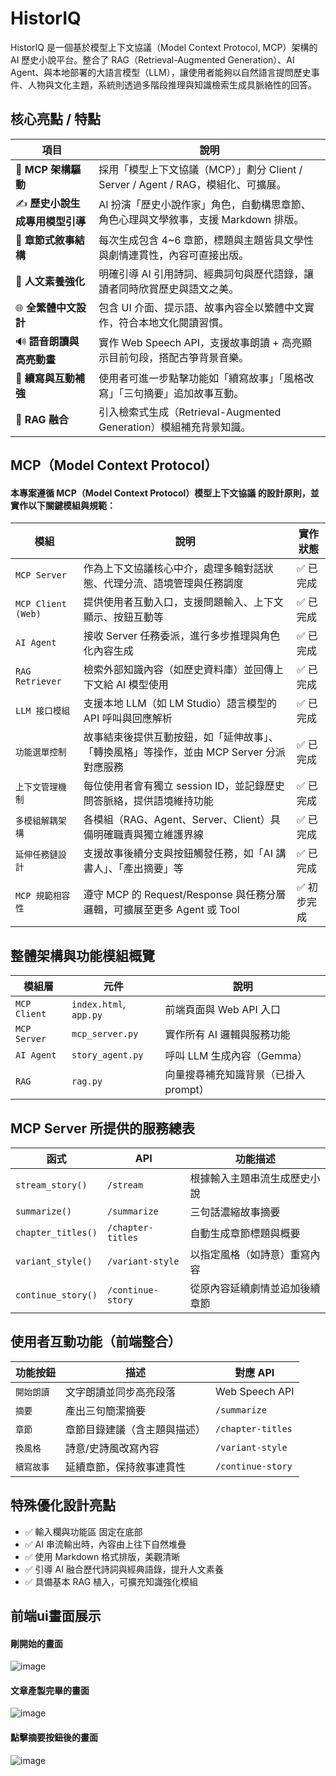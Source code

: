 # HistorIQ
HistorIQ 是一個基於模型上下文協議（Model Context Protocol, MCP）架構的 AI 歷史小說平台。整合了 RAG（Retrieval-Augmented Generation）、AI Agent、與本地部署的大語言模型（LLM），讓使用者能夠以自然語言提問歷史事件、人物與文化主題，系統則透過多階段推理與知識檢索生成具脈絡性的回答。

## 核心亮點 / 特點
| 項目                  | 說明                                                        |
| ------------------- | --------------------------------------------------------- |
| 🧠 **MCP 架構驅動**     | 採用「模型上下文協議（MCP）」劃分 Client / Server / Agent / RAG，模組化、可擴展。 |
| ✍️ **歷史小說生成專用模型引導** | AI 扮演「歷史小說作家」角色，自動構思章節、角色心理與文學敘事，支援 Markdown 排版。          |
| 🧵 **章節式敘事結構**      | 每次生成包含 4\~6 章節，標題與主題皆具文學性與劇情連貫性，內容可直接出版。                  |
| 📖 **人文素養強化**       | 明確引導 AI 引用詩詞、經典詞句與歷代語錄，讓讀者同時欣賞歷史與語文之美。                    |
| 🌐 **全繁體中文設計**      | 包含 UI 介面、提示語、故事內容全以繁體中文實作，符合本地文化閱讀習慣。                     |
| 🔊 **語音朗讀與高亮動畫**    | 實作 Web Speech API，支援故事朗讀 + 高亮顯示目前句段，搭配古箏背景音樂。             |
| 🔁 **續寫與互動補強**      | 使用者可進一步點擊功能如「續寫故事」「風格改寫」「三句摘要」追加故事互動。                     |
| 📜 **RAG 融合**       | 引入檢索式生成（Retrieval-Augmented Generation）模組補充背景知識。          |


## MCP（Model Context Protocol）
#### 本專案遵循 MCP（Model Context Protocol）模型上下文協議 的設計原則，並實作以下關鍵模組與規範：

| 模組                 | 說明                                                    | 實作狀態   |
| ------------------ | ----------------------------------------------------- | ------ |
| `MCP Server`       | 作為上下文協議核心中介，處理多輪對話狀態、代理分流、語境管理與任務調度                   | ✅ 已完成  |
| `MCP Client (Web)` | 提供使用者互動入口，支援問題輸入、上下文顯示、按鈕互動等                          | ✅ 已完成  |
| `AI Agent`         | 接收 Server 任務委派，進行多步推理與角色化內容生成                         | ✅ 已完成  |
| `RAG Retriever`    | 檢索外部知識內容（如歷史資料庫）並回傳上下文給 AI 模型使用                       | ✅ 已完成  |
| `LLM 接口模組`         | 支援本地 LLM（如 LM Studio）語言模型的 API 呼叫與回應解析       | ✅ 已完成  |
| `功能選單控制`           | 故事結束後提供互動按鈕，如「延伸故事」、「轉換風格」等操作，並由 MCP Server 分派對應服務    | ✅ 已完成  |
| `上下文管理機制`          | 每位使用者會有獨立 session ID，並記錄歷史問答脈絡，提供語境維持功能               | ✅ 已完成  |
| `多模組解耦架構`          | 各模組（RAG、Agent、Server、Client）具備明確職責與獨立維護界線             | ✅ 已完成  |
| `延伸任務鏈設計`          | 支援故事後續分支與按鈕觸發任務，如「AI 講書人」、「產出摘要」等                     | ✅ 已完成  |
| `MCP 規範相容性`        | 遵守 MCP 的 Request/Response 與任務分層邏輯，可擴展至更多 Agent 或 Tool | ✅ 初步完成 |

## 整體架構與功能模組概覽
| 模組層          | 元件                     | 說明                     |
| ------------ | ---------------------- | ---------------------- |
| `MCP Client` | `index.html`, `app.py` | 前端頁面與 Web API 入口       |
| `MCP Server` | `mcp_server.py`        | 實作所有 AI 邏輯與服務功能        |
| `AI Agent`   | `story_agent.py`       | 呼叫 LLM 生成內容（Gemma）     |
| `RAG`        | `rag.py`               | 向量搜尋補充知識背景（已掛入 prompt） |

## MCP Server 所提供的服務總表
| 函式                 | API               | 功能描述            |
| ------------------ | ----------------- | --------------- |
| `stream_story()`   | `/stream`         | 根據輸入主題串流生成歷史小說  |
| `summarize()`      | `/summarize`      | 三句話濃縮故事摘要       |
| `chapter_titles()` | `/chapter-titles` | 自動生成章節標題與概要     |
| `variant_style()`  | `/variant-style`  | 以指定風格（如詩意）重寫內容  |
| `continue_story()` | `/continue-story` | 從原內容延續劇情並追加後續章節 |

## 使用者互動功能（前端整合）
| 功能按鈕      | 描述             | 對應 API            |
| --------- | -------------- | ----------------- |
| `開始朗讀` | 文字朗讀並同步高亮段落    | Web Speech API    |
| `摘要`   | 產出三句簡潔摘要       | `/summarize`      |
| `章節`   | 章節目錄建議（含主題與描述） | `/chapter-titles` |
| `換風格`  | 詩意/史詩風改寫內容     | `/variant-style`  |
| `續寫故事` | 延續章節，保持敘事連貫性   | `/continue-story` |

## 特殊優化設計亮點
- ✅ 輸入欄與功能區 固定在底部
- ✅ AI 串流輸出時，內容由上往下自然堆疊
- ✅ 使用 Markdown 格式排版，美觀清晰
- ✅ 引導 AI 融合歷代詩詞與經典語錄，提升人文素養
- ✅ 具備基本 RAG 植入，可擴充知識強化模組


## 前端ui畫面展示
#### 剛開始的畫面
![image](https://github.com/user-attachments/assets/625ab0e4-619e-4044-ab2e-4a2773fb28b4)


#### 文章產製完畢的畫面
![image](https://github.com/user-attachments/assets/c1987c21-c9df-4291-843d-bc9dbf71d2b4)

#### 點擊摘要按鈕後的畫面
![image](https://github.com/user-attachments/assets/13594882-5a7e-4e14-97b4-cea83a4694ad)
